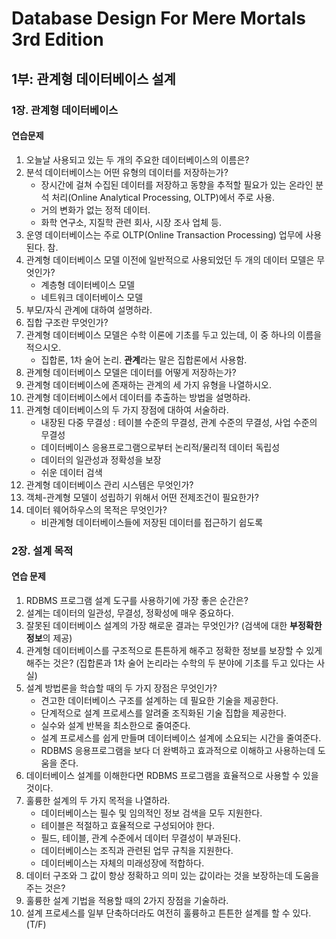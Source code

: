 # Database Design For Mere Mortals 3rd Edition

## 1부: 관계형 데이터베이스 설계

### 1장. 관계형 데이터베이스

#### 연습문제

1. 오늘날 사용되고 있는 두 개의 주요한 데이터베이스의 이름은?
2. 분석 데이터베이스는 어떤 유형의 데이터를 저장하는가?
   - 장시간에 걸쳐 수집된 데이터를 저장하고 동향을 추적할 필요가 있는 온라인 분석 처리(Online Analytical Processing, OLTP)에서 주로 사용.
   - 거의 변화가 없는 정적 데이터.
   - 화학 연구소, 지질학 관련 회사, 시장 조사 업체 등.
3. 운영 데이터베이스는 주로 OLTP(Online Transaction Processing) 업무에 사용된다. 참.
4. 관계형 데이터베이스 모델 이전에 일반적으로 사용되었던 두 개의 데이터 모델은 무엇인가?
   - 계층형 데이터베이스 모델
   - 네트워크 데이터베이스 모델
5. 부모/자식 관계에 대하여 설명하라.
6. 집합 구조란 무엇인가?
7. 관계형 데이터베이스 모델은 수학 이론에 기초를 두고 있는데, 이 중 하나의 이름을 적으시오.
   - 집합론, 1차 술어 논리. **관계**라는 말은 집합론에서 사용함.
8. 관계형 데이터베이스 모델은 데이터를 어떻게 저장하는가?
9. 관계형 데이터베이스에 존재하는 관계의 세 가지 유형을 나열하시오.
10. 관계형 데이터베이스에서 데이터를 추출하는 방법을 설명하라.
11. 관계형 데이터베이스의 두 가지 장점에 대하여 서술하라.
    - 내장된 다중 무결성 : 테이블 수준의 무결성, 관계 수준의 무결성, 사업 수준의 무결성
    - 데이터베이스 응용프로그램으로부터 논리적/물리적 데이터 독립성
    - 데이터의 일관성과 정확성을 보장
    - 쉬운 데이터 검색
12. 관계형 데이터베이스 관리 시스템은 무엇인가?
13. 객체-관계형 모델이 성립하기 위해서 어떤 전제조건이 필요한가?
14. 데이터 웨어하우스의 목적은 무엇인가?
    - 비관계형 데이터베이스들에 저장된 데이터를 접근하기 쉽도록

### 2장. 설계 목적

#### 연습 문제

1. RDBMS 프로그램 설계 도구를 사용하기에 가장 좋은 순간은?
2. 설계는 데이터의 일관성, 무결성, 정확성에 매우 중요하다.
3. 잘못된 데이터베이스 설계의 가장 해로운 결과는 무엇인가? (검색에 대한 **부정확한 정보**의 제공)
4. 관계형 데이터베이스를 구조적으로 튼튼하게 해주고 정확한 정보를 보장할 수 있게 해주는 것은? (집합론과 1차 술어 논리라는 수학의 두 분야에 기초를 두고 있다는 사실)
5. 설계 방법론을 학습할 때의 두 가지 장점은 무엇인가?
   - 견고한 데이터베이스 구조를 설계하는 데 필요한 기술을 제공한다.
   - 단계적으로 설계 프로세스를 알려줄 조직화된 기술 집합을 제공한다.
   - 실수와 설계 반복을 최소한으로 줄여준다.
   - 설계 프로세스를  쉽게 만들며 데이터베이스 설계에 소요되는 시간을 줄여준다.
   - RDBMS 응용프로그램을 보다 더 완벽하고 효과적으로 이해하고 사용하는데 도움을 준다.
6. 데이터베이스 설계를 이해한다면 RDBMS 프로그램을 효율적으로 사용할 수 있을 것이다.
7. 훌륭한 설계의 두 가지 목적을 나열하라.
   - 데이터베이스는 필수 및 임의적인 정보 검색을 모두 지원한다.
   - 테이블은 적절하고 효율적으로 구성되어야 한다.
   - 필드, 테이블, 관계 수준에서 데이터 무결성이 부과된다.
   - 데이터베이스는 조직과 관련된 업무 규칙을 지원한다.
   - 데이터베이스는 자체의 미래성장에 적합하다.
8. 데이터 구조와 그 값이 항상 정확하고 의미 있는 값이라는 것을 보장하는데 도움을 주는 것은?
9. 훌륭한 설계 기법을 적용할 때의 2가지 장점을 기술하라.
10. 설계 프로세스를 일부 단축하더라도 여전히 훌륭하고 튼튼한 설계를 할 수 있다. (T/F)